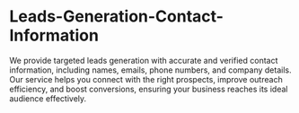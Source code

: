 # Leads-Generation-Contact-Information
We provide targeted leads generation with accurate and verified contact information, including names, emails, phone numbers, and company details. Our service helps you connect with the right prospects, improve outreach efficiency, and boost conversions, ensuring your business reaches its ideal audience effectively.
